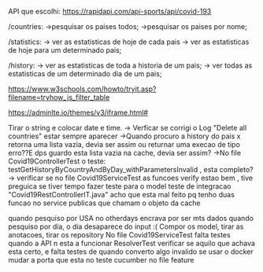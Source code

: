 API que escolhi:
    https://rapidapi.com/api-sports/api/covid-193

/countries:
->pesquisar os paises todos;
->pesquisar os paises por nome;

/statistics:
-> ver as estatisticas de hoje de cada pais
-> ver as estatisticas de hoje para um determinado pais;

/history:
-> ver as estatisticas de toda a historia de um pais;
-> ver todas as estatisticas de um determinado dia de um pais;


https://www.w3schools.com/howto/tryit.asp?filename=tryhow_js_filter_table

https://adminlte.io/themes/v3/iframe.html#


Tirar o string e colocar date e time.
-> Verficar se corrigi o Log "Delete all countries" estar sempre aparecer
->Quando procuro a history do pais x retorna uma lista vazia, devia ser assim ou returnar uma execao de tipo erro??E dps guardo esta lista vazia na cache, devia ser assim?
->No file Covid19ControllerTest o teste: testGetHistoryByCountryAndByDay_withParametersInvalid  , esta completo?
-> verificar se no file Covid19ServiceTest as funcoes verify estao bem , tive preguica
se tiver tempo fazer teste para o model
teste de integracao "Covid19RestControllerIT.java" acho que esta mal feito pq tenho duas funcao no service publicas que chamam o objeto da cache  


quando pesquiso por USA no otherdays encrava por ser mts dados
quando pesquiso por dia, o dia desaparece do input :(
Compor os model, tirar as anotacoes, tirar os repository
No file Covid19ServiceTest falta testes quando a API n esta a funcionar
ResolverTest verificar se aquilo que achava esta certo, e falta testes de quando converto algo invalido 
se usar o docker mudar a porta que esta no teste cucumber no file feature
